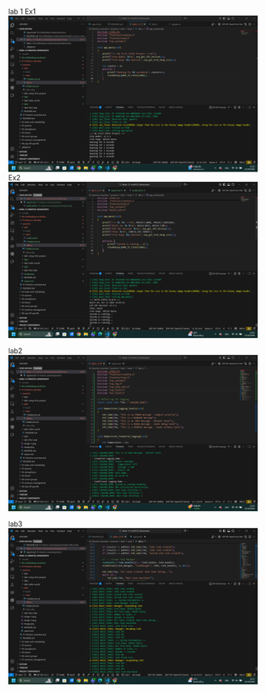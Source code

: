 lab 1
Ex1
![alt text](image.png)
Ex2
![alt text](image-1.png)

lab2
![alt text](image-2.png)

lab3
![alt text](image-3.png)
